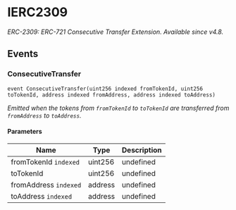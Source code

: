 # IERC2309







*ERC-2309: ERC-721 Consecutive Transfer Extension. _Available since v4.8._*


## Events

### ConsecutiveTransfer

```solidity
event ConsecutiveTransfer(uint256 indexed fromTokenId, uint256 toTokenId, address indexed fromAddress, address indexed toAddress)
```



*Emitted when the tokens from `fromTokenId` to `toTokenId` are transferred from `fromAddress` to `toAddress`.*

#### Parameters

| Name | Type | Description |
|---|---|---|
| fromTokenId `indexed` | uint256 | undefined |
| toTokenId  | uint256 | undefined |
| fromAddress `indexed` | address | undefined |
| toAddress `indexed` | address | undefined |



